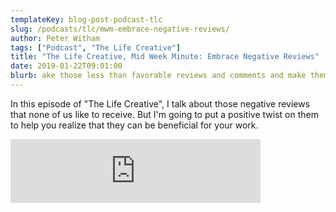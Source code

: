 ```yaml
---
templateKey: blog-post-podcast-tlc
slug: /podcasts/tlc/mwm-embrace-negative-reviews/
author: Peter Witham
tags: ["Podcast", "The Life Creative"]
title: "The Life Creative, Mid Week Minute: Embrace Negative Reviews"
date: 2019-01-22T09:01:00
blurb: ake those less than favorable reviews and comments and make them useful with one simple question and perspective. Listen on!
---
```


In this episode of "The Life Creative", I talk about those negative reviews that none of us like to receive. But I'm going to put a positive twist on them to help you realize that they can be beneficial for your work.

<iframe width="400" height="102" src="https://anchor.fm/peter-witham/embed/episodes/Embrace-Negative-Reviews-e30ivo" frameborder="0" scrolling="no"></iframe>